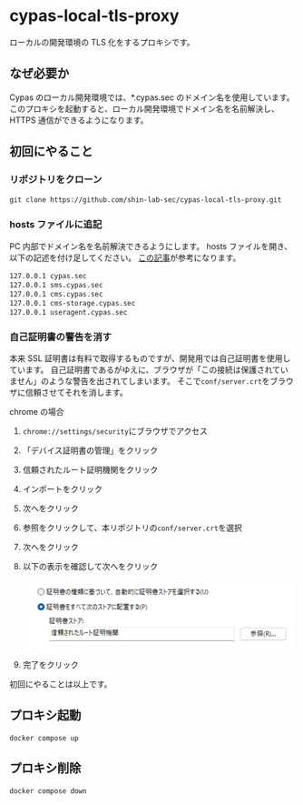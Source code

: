 # cypas-local-tls-proxy

ローカルの開発環境の TLS 化をするプロキシです。

## なぜ必要か

Cypas のローカル開発環境では、\*.cypas.sec のドメイン名を使用しています。
このプロキシを起動すると、ローカル開発環境でドメイン名を名前解決し、HTTPS 通信ができるようになります。

## 初回にやること

### リポジトリをクローン

```
git clone https://github.com/shin-lab-sec/cypas-local-tls-proxy.git
```

### hosts ファイルに追記

PC 内部でドメイン名を名前解決できるようにします。
hosts ファイルを開き、以下の記述を付け足してください。
[この記事](https://complesso.jp/12624)が参考になります。

```
127.0.0.1 cypas.sec
127.0.0.1 sms.cypas.sec
127.0.0.1 cms.cypas.sec
127.0.0.1 cms-storage.cypas.sec
127.0.0.1 useragent.cypas.sec
```

### 自己証明書の警告を消す

本来 SSL 証明書は有料で取得するものですが、開発用では自己証明書を使用しています。
自己証明書であるがゆえに、ブラウザが「この接続は保護されていません」のような警告を出されてしまいます。
そこで`conf/server.crt`をブラウザに信頼させてそれを消します。

chrome の場合

1. `chrome://settings/security`にブラウザでアクセス
2. 「デバイス証明書の管理」をクリック
3. 信頼されたルート証明機関をクリック
4. インポートをクリック
5. 次へをクリック
6. 参照をクリックして、本リポジトリの`conf/server.crt`を選択
7. 次へをクリック
8. 以下の表示を確認して次へをクリック

   <img src="image/image1.png" width="500px">
9. 完了をクリック

初回にやることは以上です。

## プロキシ起動

```
docker compose up
```

## プロキシ削除

```
docker compose down
```
